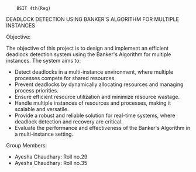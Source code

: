         BSIT 4th(Reg)
DEADLOCK DETECTION USING BANKER'S ALGORITHM FOR MULTIPLE INSTANCES

Objective:

The objective of this project is to design and implement an efficient deadlock detection system using the Banker's Algorithm for multiple instances. The system aims to:
- Detect deadlocks in a multi-instance environment, where multiple processes compete for shared resources.
- Prevent deadlocks by dynamically allocating resources and managing process priorities.
- Ensure efficient resource utilization and minimize resource wastage.
- Handle multiple instances of resources and processes, making it scalable and versatile.
- Provide a robust and reliable solution for real-time systems, where deadlock detection and recovery are critical.
- Evaluate the performance and effectiveness of the Banker's Algorithm in a multi-instance setting.

Group Members:
- Ayesha Chaudhary: Roll no.29
- Ayesha Chaudhary: Roll no.35

  
